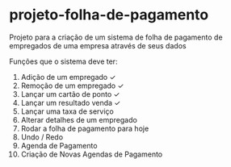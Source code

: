 # projeto-folha-de-pagamento
Projeto para a criação de um sistema de folha de pagamento de empregados de uma empresa através de seus dados

Funções que o sistema deve ter:

1. Adição de um empregado ✓
2. Remoção de um empregado ✓
3. Lançar um cartão de ponto ✓
4. Lançar um resultado venda ✓
5. Lançar uma taxa de serviço
6. Alterar detalhes de um empregado
7. Rodar a folha de pagamento para hoje
8. Undo / Redo
9. Agenda de Pagamento
10. Criação de Novas Agendas de Pagamento
